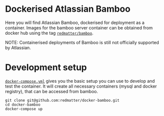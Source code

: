 # Dockerised Atlassian Bamboo

Here you will find Atlassian Bamboo, dockerised for deployment as a container.
Images for the bamboo server container can be obtained from docker hub using the tag [`redmatter/bamboo`](https://hub.docker.com/r/redmatter/bamboo/).

NOTE: Containerised deployments of Bamboo is still not officially supported by Atlassian.

# Development setup

[`docker-compose.yml`](docker-compose.yml) gives you the basic setup you can use to develop and test the container. It will create all necessary containers (mysql and docker registry), that can be accessed from bamboo.

    git clone git@github.com:redmatter/docker-bamboo.git
    cd docker-bamboo
    docker-compose up
